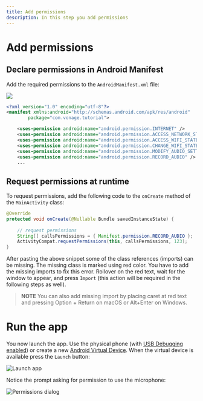 ```yaml
---
title: Add permissions
description: In this step you add permissions
---
```


# Add permissions

## Declare permissions in Android Manifest

Add the required permissions to the `AndroidManifest.xml` file:

![](/screenshots/tutorials/client-sdk/android-shared/android-manifest-file.png)

```xml
<?xml version="1.0" encoding="utf-8"?>
<manifest xmlns:android="http://schemas.android.com/apk/res/android"
        package="com.vonage.tutorial">

    <uses-permission android:name="android.permission.INTERNET" />
    <uses-permission android:name="android.permission.ACCESS_NETWORK_STATE" />
    <uses-permission android:name="android.permission.ACCESS_WIFI_STATE" />
    <uses-permission android:name="android.permission.CHANGE_WIFI_STATE" />
    <uses-permission android:name="android.permission.MODIFY_AUDIO_SETTINGS" />
    <uses-permission android:name="android.permission.RECORD_AUDIO" />
    ...
```

## Request permissions at runtime

To request permissions, add the following code to the `onCreate` method of the `MainActivity` class:

```java
@Override
protected void onCreate(@Nullable Bundle savedInstanceState) {
    
    // request permissions
    String[] callsPermissions = { Manifest.permission.RECORD_AUDIO };
    ActivityCompat.requestPermissions(this, callsPermissions, 123);
}
```

After pasting the above snippet some of the class references (imports) can be missing. The missing class is marked using red color. You have to add the missing imports to fix this error. Rollover on the red text, wait for the window to appear, and press `Import` (this action will be required in the following steps as well).

> **NOTE** You can also add missing import by placing caret at red text and pressing Option + Return on macOS or Alt+Enter on Windows.

# Run the app

You now launch the app. Use the physical phone (with [USB Debugging enabled](https://developer.android.com/studio/debug/dev-options#enable)) or create a new [Android Virtual Device](https://developer.android.com/studio/run/managing-avds). When the virtual device is available press the `Launch` button: 

![Launch app](/screenshots/tutorials/client-sdk/android-shared/launch-app.png)

Notice the prompt asking for permission to use the microphone:

![Permissions dialog](/screenshots/tutorials/client-sdk/app-to-app/permission-dialog.png)


